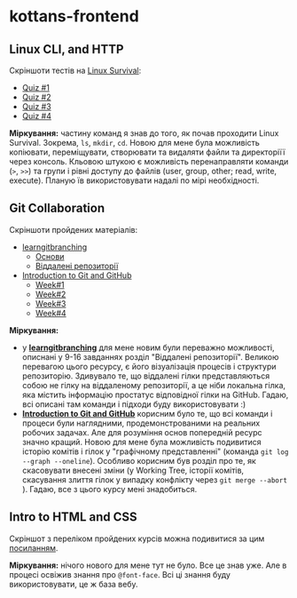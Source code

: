 # kottans-frontend

## Linux CLI, and HTTP
Скріншоти тестів на [Linux Survival](https://linuxsurvival.com/linux-tutorial-introduction/):
* [Quiz #1](./task_linux_cli/Linux-Survival_Quiz-1.png)
* [Quiz #2](./task_linux_cli/Linux-Survival_Quiz-2.png)
* [Quiz #3](./task_linux_cli/Linux-Survival_Quiz-3.png)
* [Quiz #4](./task_linux_cli/Linux-Survival_Quiz-4.png)

__Міркування:__ частину команд я знав до того, як почав проходити Linux Survival. Зокрема, `ls`, `mkdir`, `cd`. Новою для мене була можливість копіювати, переміщувати, створювати та видаляти файли та директоріїї через консоль. Кльовою штукою є можливість перенаправляти команди (`>`, `>>`) та групи і рівні доступу до файлів (user, group, other; read, write, execute). Планую їв використовувати надалі по мірі необхідності.

## Git Collaboration
Скріншоти пройдених матеріалів:
* [learngitbranching](https://learngitbranching.js.org/?locale=uk)
  * [Основи](task_git_collaboration/git-branching_1.png)
  * [Віддалені репозиторії](task_git_collaboration/git-branching_2.png)
* [Introduction to Git and GitHub](https://www.coursera.org/learn/introduction-git-github/home/info)
  * [Week#1](task_git_collaboration/Introduction-to-Git-and-GitHub_1.png) 
  * [Week#2](task_git_collaboration/Introduction-to-Git-and-GitHub_2.png) 
  * [Week#3](task_git_collaboration/Introduction-to-Git-and-GitHub_3.png) 
  * [Week#4](task_git_collaboration/Introduction-to-Git-and-GitHub_4.png) 

__Міркування:__ 
* у __[learngitbranching](https://learngitbranching.js.org/?locale=uk)__ для мене новим були переважно можливості, описнані у 9-16 завданнях розділ "Віддалені репозиторії". Великою перевагою цього ресурсу, є його візуалізація процесів і структури репозиторію. Здивувало те, що віддалені гілки представляються собою не гілку на віддаленому репозиторії, а це ніби локальна гілка, яка містить інформацію простатус відповідної гілки на GitHub. Гадаю, всі описані там команди і підходи буду використовувати :)
* __[Introduction to Git and GitHub](https://www.coursera.org/learn/introduction-git-github/home/info)__ корисним було те, що всі команди і процеси були наглядними, продемонстрованими на реальних робочих задачах. Але для розуміння основ попередній ресурс значно кращий. Новою для мене була можливість подивитися історію комітів і гілок у "графічному представленні" (команда `git log --graph --oneline`). Особливо корисним був розділ про те, як скасовувати внесені зміни (у Working Tree, історії комітів, скасування злиття гілок у випадку конфлікту через `git merge --abort `). Гадаю, все з цього курсу мені знадобиться.

## Intro to HTML and CSS
Скріншот з переліком пройдених курсів можна подивитися за цим [посиланням](task_html_css_intro/learn-html-css.png).

__Міркування:__ нічого нового для мене тут не було. Все це знав уже. Але в процесі освіжив знання про `@font-face`. Всі ці знання буду використовувати, це ж база вебу.